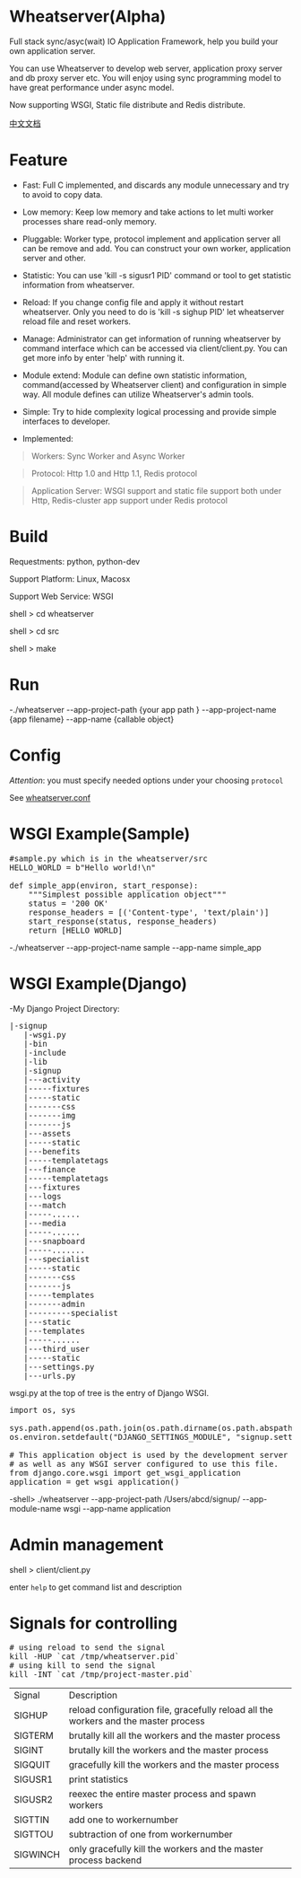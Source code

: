 Wheatserver(Alpha)
===========

Full stack sync/asyc(wait) IO Application Framework, help you build your own
application server.

You can use Wheatserver to develop web server, application proxy server and
db proxy server etc. You will enjoy using sync programming model to have
great performance under async model.

Now supporting WSGI, Static file distribute and Redis distribute.

[中文文档](http://www.wzxue.com/wheatserver-2/)

Feature
===========

* Fast: Full C implemented, and discards any module unnecessary and try to
avoid to copy data.

* Low memory: Keep low memory and take actions to let multi worker processes
share read-only memory.

* Pluggable: Worker type, protocol implement and application server all can be
remove and add. You can construct your own worker, application server and
other.

* Statistic: You can use 'kill -s sigusr1 PID' command or tool to get statistic 
information from wheatserver.

* Reload: If you change config file and apply it without restart wheatserver.
Only you need to do is 'kill -s sighup PID' let wheatserver reload file and
reset workers.

* Manage: Administrator can get information of running wheatserver by command
  interface which can be accessed via client/client.py. You can get more info by
  enter 'help' with running it.

* Module extend: Module can define own statistic information, command(accessed
  by Wheatserver client) and configuration in simple way. All module defines can
  utilize Wheatserver's admin tools.

* Simple: Try to hide complexity logical processing and provide simple
interfaces to developer.

* Implemented:

> Workers: Sync Worker and Async Worker

> Protocol: Http 1.0 and Http 1.1, Redis protocol

> Application Server: WSGI support and static file support both under Http,
> Redis-cluster app support under Redis protocol

Build
===========

Requestments: python, python-dev 

Support Platform: Linux,  Macosx

Support Web Service: WSGI

shell > cd wheatserver

shell > cd src

shell > make

Run
===========

-./wheatserver --app-project-path {your app path } --app-project-name {app filename} --app-name {callable object}

Config
===========

*Attention*: you must specify needed options under your choosing `protocol`

See [wheatserver.conf](https://github.com/yuyuyu101/wheatserver/blob/master/wheatserver.conf)

WSGI Example(Sample)
===========

<pre>
#sample.py which is in the wheatserver/src
HELLO_WORLD = b"Hello world!\n"

def simple_app(environ, start_response):
    """Simplest possible application object"""
    status = '200 OK'
    response_headers = [('Content-type', 'text/plain')]
    start_response(status, response_headers)
    return [HELLO_WORLD]
</pre>

-./wheatserver --app-project-name sample --app-name simple_app

WSGI Example(Django)
===========

-My Django Project Directory:
<pre>
|-signup
   |-wsgi.py
   |-bin
   |-include
   |-lib
   |-signup
   |---activity
   |-----fixtures
   |-----static
   |-------css
   |-------img
   |-------js
   |---assets
   |-----static
   |---benefits
   |-----templatetags
   |---finance
   |-----templatetags
   |---fixtures
   |---logs
   |---match
   |-----......
   |---media
   |-----......
   |---snapboard
   |-----.......
   |---specialist
   |-----static
   |-------css
   |-------js
   |-----templates
   |-------admin
   |---------specialist
   |---static
   |---templates
   |-----......
   |---third_user
   |-----static
   |---settings.py
   |---urls.py
</pre>

wsgi.py at the top of tree is the entry of Django WSGI.

<pre>
import os, sys

sys.path.append(os.path.join(os.path.dirname(os.path.abspath(__file__)), 'signup'))
os.environ.setdefault("DJANGO_SETTINGS_MODULE", "signup.settings")

# This application object is used by the development server
# as well as any WSGI server configured to use this file.
from django.core.wsgi import get_wsgi_application
application = get_wsgi_application()
</pre>

-shell> ./wheatserver --app-project-path /Users/abcd/signup/ --app-module-name wsgi --app-name application

Admin management
===========

shell > client/client.py

enter `help` to get command list and description

Signals for controlling
===========

<pre>
# using reload to send the signal
kill -HUP `cat /tmp/wheatserver.pid`
# using kill to send the signal
kill -INT `cat /tmp/project-master.pid`
</pre>

<table>
   <tr>
      <td>Signal</td>
      <td>Description</td>
   </tr>
   <tr>
      <td>SIGHUP</td>
      <td>reload configuration file, gracefully reload all the workers and the master process</td>
   </tr>
   <tr>
      <td>SIGTERM</td>
      <td>brutally kill all the workers and the master process</td>
   </tr>
   <tr>
      <td>SIGINT</td>
      <td>brutally kill the workers and the master process</td>
   </tr>
   <tr>
      <td>SIGQUIT</td>
      <td>gracefully kill the workers and the master process</td>
   </tr>
   <tr>
      <td>SIGUSR1</td>
      <td>print statistics</td>
   </tr>
   <tr>
      <td>SIGUSR2</td>
      <td>reexec the entire master process and spawn workers</td>
   </tr>
   <tr>
      <td>SIGTTIN</td>
      <td>add one to workernumber</td>
   </tr>
   <tr>
      <td>SIGTTOU</td>
      <td>subtraction of one from workernumber</td>
   </tr>
   <tr>
      <td>SIGWINCH</td>
      <td>only gracefully kill the workers and the master process backend</td>
   </tr>
</table>
